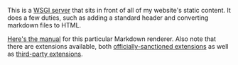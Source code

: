 This is a [WSGI server](https://en.wikipedia.org/wiki/Web_Server_Gateway_Interface) that sits in front of all of my website's static content. It does a few duties, such as adding a standard header and converting markdown files to HTML.

[Here's the manual](https://python-markdown.github.io/#differences) for this particular Markdown renderer. Also note that there are extensions available, both [officially-sanctioned extensions](https://python-markdown.github.io/extensions/#officially-supported-extensions) as well as [third-party extensions](https://github.com/Python-Markdown/markdown/wiki/Third-Party-Extensions).
